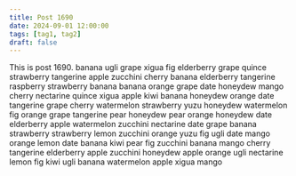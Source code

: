 ```yaml
---
title: Post 1690
date: 2024-09-01 12:00:00
tags: [tag1, tag2]
draft: false
---
```

This is post 1690.
banana
ugli
grape
xigua
fig
elderberry
grape
quince
strawberry
tangerine
apple
zucchini
cherry
banana
elderberry
tangerine
raspberry
strawberry
banana
banana
orange
grape
date
honeydew
mango
cherry
nectarine
quince
xigua
apple
kiwi
banana
honeydew
orange
date
tangerine
grape
cherry
watermelon
strawberry
yuzu
honeydew
watermelon
fig
orange
grape
tangerine
pear
honeydew
pear
orange
honeydew
date
elderberry
apple
watermelon
zucchini
nectarine
date
grape
banana
strawberry
strawberry
lemon
zucchini
orange
yuzu
fig
ugli
date
mango
orange
lemon
date
banana
kiwi
pear
fig
zucchini
banana
mango
cherry
tangerine
elderberry
apple
zucchini
honeydew
apple
orange
ugli
nectarine
lemon
fig
kiwi
ugli
banana
watermelon
apple
xigua
mango
